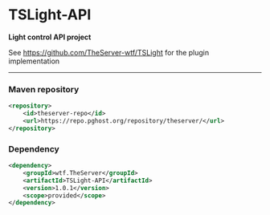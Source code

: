 # TSLight-API
**Light control API project**

See https://github.com/TheServer-wtf/TSLight for the plugin implementation

***

### Maven repository
```xml
<repository>
    <id>theserver-repo</id>
    <url>https://repo.pghost.org/repository/theserver/</url>
</repository>
```

### Dependency
```xml
<dependency>
    <groupId>wtf.TheServer</groupId>
    <artifactId>TSLight-API</artifactId>
    <version>1.0.1</version>
    <scope>provided</scope>
</dependency>
```